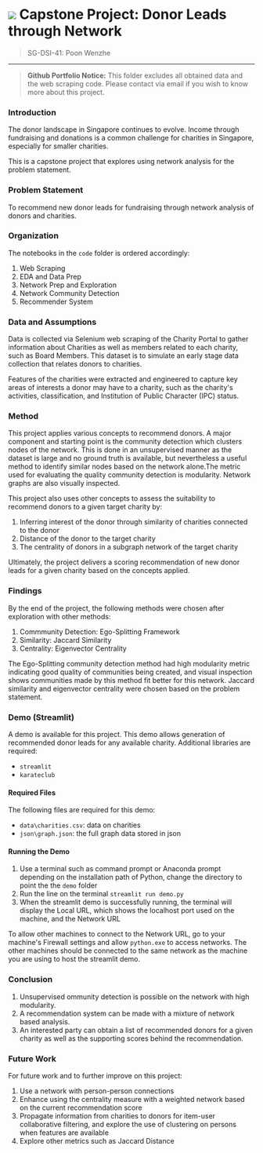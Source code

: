 # ![](https://ga-dash.s3.amazonaws.com/production/assets/logo-9f88ae6c9c3871690e33280fcf557f33.png) Capstone Project: Donor Leads through Network

> SG-DSI-41: Poon Wenzhe

---

> __Github Portfolio Notice:__ This folder excludes all obtained data and the web scraping code. Please contact via email if you wish to know more about this project.

### Introduction

The donor landscape in Singapore continues to evolve. Income through fundraising and donations is a common challenge for charities in Singapore, especially for smaller charities.

This is a capstone project that explores using network analysis for the problem statement.

### Problem Statement

To recommend new donor leads for fundraising through network analysis of donors and charities.

### Organization

The notebooks in the `code` folder is ordered accordingly:

1. Web Scraping
2. EDA and Data Prep
3. Network Prep and Exploration
4. Network Community Detection
5. Recommender System

### Data and Assumptions

Data is collected via Selenium web scraping of the Charity Portal to gather information about Charities as well as members related to each charity, such as Board Members. This dataset is to simulate an early stage data collection that relates donors to charities.

Features of the charities were extracted and engineered to capture key areas of interests a donor may have to a charity, such as the charity's activities, classification, and Institution of Public Character (IPC) status.

### Method

This project applies various concepts to recommend donors. A major component and starting point is the community detection which clusters nodes of the network. This is done in an unsupervised manner as the dataset is large and no ground truth is available, but nevertheless a useful method to identify similar nodes based on the network alone.The metric used for evaluating the quality community detection is modularity. Network graphs are also visually inspected.

This project also uses other concepts to assess the suitability to recommend donors to a given target charity by:

1. Inferring interest of the donor through similarity of charities connected to the donor
2. Distance of the donor to the target charity
3. The centrality of donors in a subgraph network of the target charity

Ultimately, the project delivers a scoring recommendation of new donor leads for a given charity based on the concepts applied.

### Findings

By the end of the project, the following methods were chosen after exploration with other methods:

1. Commmunity Detection: Ego-Splitting Framework
2. Similarity: Jaccard Similarity
3. Centrality: Eigenvector Centrality

The Ego-Splitting community detection method had high modularity metric indicating good quality of communities being created, and visual inspection shows communities made by this method fit better for this network. Jaccard similarity and eigenvector centrality were chosen based on the problem statement.

### Demo (Streamlit)
A demo is available for this project. This demo allows generation of recommended donor leads for any available charity. Additional libraries are required:

- `streamlit`
- `karateclub`

#### Required Files
The following files are required for this demo:

- `data\charities.csv`: data on charities
- `json\graph.json`: the full graph data stored in json

#### Running the Demo
1) Use a terminal such as command prompt or Anaconda prompt depending on the installation path of Python, change the directory to point the the `demo` folder
2) Run the line on the terminal `streamlit run demo.py`
3) When the streamlit demo is successfully running, the terminal will display the Local URL, which shows the localhost port used on the machine, and the Network URL

To allow other machines to connect to the Network URL, go to your machine's Firewall settings and allow `python.exe` to access networks. The other machines should be connected to the same network as the machine you are using to host the streamlit demo.

### Conclusion

1. Unsupervised ommunity detection is possible on the network with high modularity.
2. A recommendation system can be made with a mixture of network based analysis.
3. An interested party can obtain a list of recommended donors for a given charity as well as the supporting scores behind the recommendation.


### Future Work
For future work and to further improve on this project:
1. Use a network with person-person connections
2. Enhance using the centrality measure with a weighted network based on the current recommendation score
3. Propagate information from charities to donors for item-user collaborative filtering, and explore the use of clustering on persons when features are available
4. Explore other metrics such as Jaccard Distance
